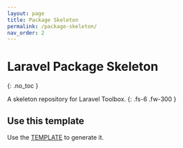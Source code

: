 ```yaml
---
layout: page
title: Package Skeleton
permalink: /package-skeleton/
nav_order: 2
---
```


# Laravel Package Skeleton
{: .no_toc }

A skeleton repository for Laravel Toolbox.
{: .fs-6 .fw-300 }

## Use this template

Use the [TEMPLATE](https://github.com/laratoolbox/package-skeleton/generate) to generate it.
